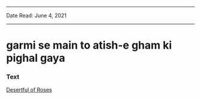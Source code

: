 ***
Date Read: June 4, 2021
***

# garmi se main to atish-e gham ki pighal gaya

### Text
[Desertful of Roses](http://www.columbia.edu/itc/mealac/pritchett/00garden/00c/0039/index_0039.html)

